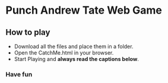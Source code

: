 # Punch Andrew Tate Web Game

## How to play
 - Download all the files and place them in a folder.
 - Open the CatchMe.html in your browser.
 - Start Playing and **always read the captions below**.
### Have fun
